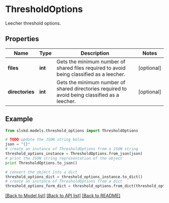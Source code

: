 # ThresholdOptions

Leecher threshold options.

## Properties
Name | Type | Description | Notes
------------ | ------------- | ------------- | -------------
**files** | **int** | Gets the minimum number of shared files required to avoid being classified as a leecher. | [optional]
**directories** | **int** | Gets the minimum number of shared directories required to avoid being classified as a leecher. | [optional]

## Example

```python
from slskd.models.threshold_options import ThresholdOptions

# TODO update the JSON string below
json = "{}"
# create an instance of ThresholdOptions from a JSON string
threshold_options_instance = ThresholdOptions.from_json(json)
# print the JSON string representation of the object
print ThresholdOptions.to_json()

# convert the object into a dict
threshold_options_dict = threshold_options_instance.to_dict()
# create an instance of ThresholdOptions from a dict
threshold_options_form_dict = threshold_options.from_dict(threshold_options_dict)
```
[[Back to Model list]](../README.md#documentation-for-models) [[Back to API list]](../README.md#documentation-for-api-endpoints) [[Back to README]](../README.md)
